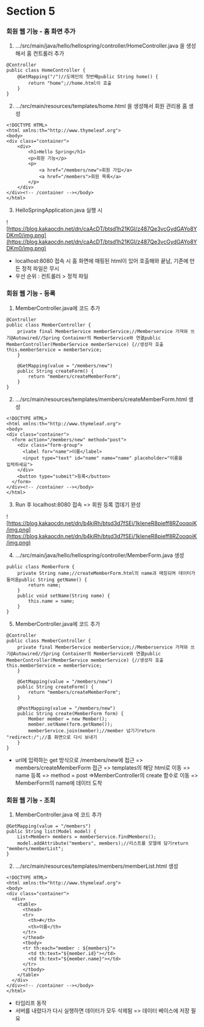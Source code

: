 # Section 5


### **회원 웹 기능 - 홈 화면 추가**

1. .../src/main/java/hello/hellospring/controller/HomeController.java 을 생성해서 홈 컨트롤러 추가

```
@Controller
public class HomeController {
    @GetMapping("/")//도메인의 첫번째public String home() {
        return "home";//home.html이 호출
    }
}
```

2. .../src/main/resources/templates/home.html 을 생성해서 회원 관리용 홈 생성

```
<!DOCTYPE HTML>
<html xmlns:th="http://www.thymeleaf.org">
<body>
<div class="container">
    <div>
        <h1>Hello Spring</h1>
        <p>회원 기능</p>
        <p>
            <a href="/members/new">회원 가입</a>
            <a href="/members">회원 목록</a>
        </p>
    </div>
</div><!-- /container --></body>
</html>
```

3. HelloSpringApplication.java 실행 시

![https://blog.kakaocdn.net/dn/caAcDT/btsd1h21KGI/z487Qe3vcGydGAYo8YDKm0/img.png](https://blog.kakaocdn.net/dn/caAcDT/btsd1h21KGI/z487Qe3vcGydGAYo8YDKm0/img.png)

- localhost:8080 접속 시 홈 화면에 매핑된 html이 있어 호출해와 끝남, 기존에 만든 정적 파일은 무시
- 우선 순위 : 컨트롤러 > 정적 파일

### **회원 웹 기능 - 등록**

1. MemberController.java에 코드 추가

```
@Controller
public class MemberController {
    private final MemberService memberService;//Memberservice 가져와 쓰기@Autowired//Spring Container의 MemberService와 연결public MemberController(MemberService memberService) {//생성자 호출this.memberService = memberService;
    }

    @GetMapping(value = "/members/new")
    public String createForm() {
        return "members/createMemberForm";
    }
}
```

2. .../src/main/resources/templates/members/createMemberForm.html 생성

```
<!DOCTYPE HTML>
<html xmlns:th="http://www.thymeleaf.org">
<body>
<div class="container">
  <form action="/members/new" method="post">
    <div class="form-group">
      <label for="name">이름</label>
      <input type="text" id="name" name="name" placeholder="이름을
입력하세요">
    </div>
    <button type="submit">등록</button>
  </form>
</div><!-- /container --></body>
</html>
```

3. Run 후 localhost:8080 접속 => 회원 등록 껍데기 완성

![https://blog.kakaocdn.net/dn/b4kiRh/btsd3d7fSEi/1kIeneR8pieff8RZooqoiK/img.png](https://blog.kakaocdn.net/dn/b4kiRh/btsd3d7fSEi/1kIeneR8pieff8RZooqoiK/img.png)

4. .../src/main/java/hello/hellospring/controller/MemberForm.java 생성

```
public class MemberForm {
    private String name;//createMemberForm.html의 name과 매칭되며 데이터가 들어옴public String getName() {
        return name;
    }
    public void setName(String name) {
        this.name = name;
    }
}

```

5. MemberController.java에 코드 추가

```
@Controller
public class MemberController {
    private final MemberService memberService;//Memberservice 가져와 쓰기@Autowired//Spring Container의 MemberService와 연결public MemberController(MemberService memberService) {//생성자 호출this.memberService = memberService;
    }

    @GetMapping(value = "/members/new")
    public String createForm() {
        return "members/createMemberForm";
    }

    @PostMapping(value = "/members/new")
    public String create(MemberForm form) {
        Member member = new Member();
        member.setName(form.getName());
        memberService.join(member);//member 넘기기return "redirect:/";//홈 화면으로 다시 보내기
    }
}
```

- url에 입력하는 get 방식으로 /members/new에 접근 => members/createMemberForm 접근 => templates의 해당 html로 이동 => name 등록 => method = post =>MemberController의 create 함수로 이동 => MemberForm의 name에 데이터 도착

### **회원 웹 기능 - 조회**

1. MemberController.java 에 코드 추가

```
@GetMapping(value = "/members")
public String list(Model model) {
    List<Member> members = memberService.findMembers();
    model.addAttribute("members", members);//리스트를 모델에 담기return "members/memberList";
}
```

2. .../src/main/resources/templates/members/memberList.html 생성

```
<!DOCTYPE HTML>
<html xmlns:th="http://www.thymeleaf.org">
<body>
<div class="container">
  <div>
    <table>
      <thead>
      <tr>
        <th>#</th>
        <th>이름</th>
      </tr>
      </thead>
      <tbody>
      <tr th:each="member : ${members}">
        <td th:text="${member.id}"></td>
        <td th:text="${member.name}"></td>
      </tr>
      </tbody>
    </table>
  </div>
</div><!-- /container --></body>
</html>
```

- 타임리프 동작
- 서버를 내렸다가 다시 실행하면 데이터가 모두 삭제됨 => 데이터 베이스에 저장 필요
